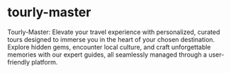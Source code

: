 # tourly-master
Tourly-Master: Elevate your travel experience with personalized, curated tours designed to immerse you in the heart of your chosen destination. Explore hidden gems, encounter local culture, and craft unforgettable memories with our expert guides, all seamlessly managed through a user-friendly platform. 
